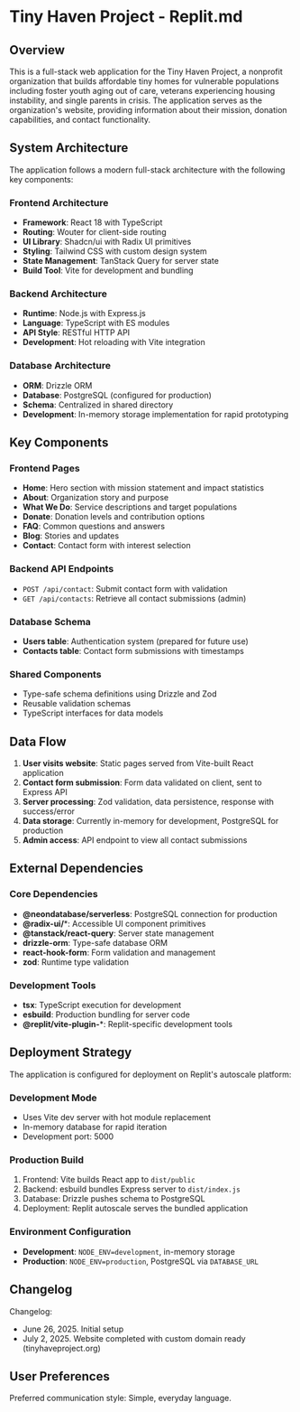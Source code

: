 # Tiny Haven Project - Replit.md

## Overview

This is a full-stack web application for the Tiny Haven Project, a nonprofit organization that builds affordable tiny homes for vulnerable populations including foster youth aging out of care, veterans experiencing housing instability, and single parents in crisis. The application serves as the organization's website, providing information about their mission, donation capabilities, and contact functionality.

## System Architecture

The application follows a modern full-stack architecture with the following key components:

### Frontend Architecture
- **Framework**: React 18 with TypeScript
- **Routing**: Wouter for client-side routing
- **UI Library**: Shadcn/ui with Radix UI primitives
- **Styling**: Tailwind CSS with custom design system
- **State Management**: TanStack Query for server state
- **Build Tool**: Vite for development and bundling

### Backend Architecture
- **Runtime**: Node.js with Express.js
- **Language**: TypeScript with ES modules
- **API Style**: RESTful HTTP API
- **Development**: Hot reloading with Vite integration

### Database Architecture
- **ORM**: Drizzle ORM
- **Database**: PostgreSQL (configured for production)
- **Schema**: Centralized in shared directory
- **Development**: In-memory storage implementation for rapid prototyping

## Key Components

### Frontend Pages
- **Home**: Hero section with mission statement and impact statistics
- **About**: Organization story and purpose
- **What We Do**: Service descriptions and target populations
- **Donate**: Donation levels and contribution options
- **FAQ**: Common questions and answers
- **Blog**: Stories and updates
- **Contact**: Contact form with interest selection

### Backend API Endpoints
- `POST /api/contact`: Submit contact form with validation
- `GET /api/contacts`: Retrieve all contact submissions (admin)

### Database Schema
- **Users table**: Authentication system (prepared for future use)
- **Contacts table**: Contact form submissions with timestamps

### Shared Components
- Type-safe schema definitions using Drizzle and Zod
- Reusable validation schemas
- TypeScript interfaces for data models

## Data Flow

1. **User visits website**: Static pages served from Vite-built React application
2. **Contact form submission**: Form data validated on client, sent to Express API
3. **Server processing**: Zod validation, data persistence, response with success/error
4. **Data storage**: Currently in-memory for development, PostgreSQL for production
5. **Admin access**: API endpoint to view all contact submissions

## External Dependencies

### Core Dependencies
- **@neondatabase/serverless**: PostgreSQL connection for production
- **@radix-ui/***: Accessible UI component primitives
- **@tanstack/react-query**: Server state management
- **drizzle-orm**: Type-safe database ORM
- **react-hook-form**: Form validation and management
- **zod**: Runtime type validation

### Development Tools
- **tsx**: TypeScript execution for development
- **esbuild**: Production bundling for server code
- **@replit/vite-plugin-***: Replit-specific development tools

## Deployment Strategy

The application is configured for deployment on Replit's autoscale platform:

### Development Mode
- Uses Vite dev server with hot module replacement
- In-memory database for rapid iteration
- Development port: 5000

### Production Build
1. Frontend: Vite builds React app to `dist/public`
2. Backend: esbuild bundles Express server to `dist/index.js`
3. Database: Drizzle pushes schema to PostgreSQL
4. Deployment: Replit autoscale serves the bundled application

### Environment Configuration
- **Development**: `NODE_ENV=development`, in-memory storage
- **Production**: `NODE_ENV=production`, PostgreSQL via `DATABASE_URL`

## Changelog

Changelog:
- June 26, 2025. Initial setup
- July 2, 2025. Website completed with custom domain ready (tinyhaveproject.org)

## User Preferences

Preferred communication style: Simple, everyday language.
